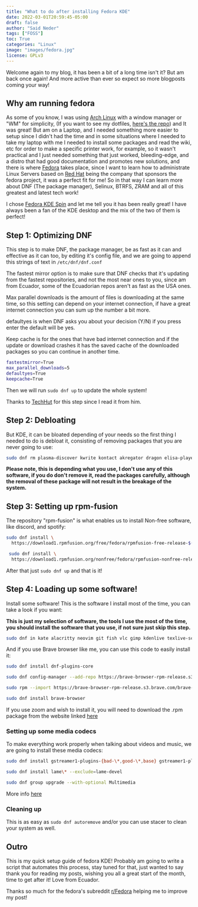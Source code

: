 ```yaml
---
title: "What to do after installing Fedora KDE"
date: 2022-03-01T20:59:45-05:00
draft: false
author: "Said Neder"
tags: ["FOSS"]
toc: True
categories: "Linux"
image: "images/fedora.jpg"
license: GPLv3
---
```


Welcome again to my blog, it has been a bit of a long time isn't it? But am back once again! And more active than ever so expect so more blogposts coming your way!

## Why am running fedora
As some of you know, I was using [Arch Linux](https://archlinux.org/) with a window manager or "WM" for simplicity, (If you want to see my dotfiles, [here's the repo](https://github.com/crazyc4t/dotfiles)) and It was great! But am on a Laptop, and I needed something more easier to setup since I didn't had the time and in some situations where I needed to take my laptop with me I needed to install some packages and read the wiki, etc for order to make a specific printer work, for example, so it wasn't practical and I just needed something that just worked, bleeding-edge, and a distro that had good documentation and promotes new solutions, and there is where [Fedora](https://getfedora.org/) takes place, since I want to learn how to administrate Linux Servers based on [Red Hat](https://redhat.com) being the company that sponsors the fedora project, it was a perfect fit for me! So in that way I can learn more about DNF (The package manager), Selinux, BTRFS, ZRAM and all of this greatest and latest tech work!

I chose [Fedora KDE Spin](https://spins.fedoraproject.org/) and let me tell you it has been really great! I have always been a fan of the KDE desktop and the mix of the two of them is perfect!

## Step 1: Optimizing DNF

This step is to make DNF, the package manager, be as fast as it can and effective as it can too, by editing it's config file, and we are going to append this strings of text in `/etc/dnf/dnf.conf`

The fastest mirror option is to make sure that DNF checks that it's updating from the fastest repositories, and not the most near ones to you, since am from Ecuador, some of the Ecuadorian repos aren't as fast as the USA ones.

Max parallel downloads is the amount of files is downloading at the same time, so this setting can depend on your internet connection, if have a great internet connection you can sum up the number a bit more.

defaultyes is when DNF asks you about your decision (Y/N) if you press enter the default will be yes.

Keep cache is for the ones that have bad internet connection and if the update or download crashes it has the saved cache of the downloaded packages so you can continue in another time.

```bash
fastestmirror=True
max_parallel_downloads=5
defaultyes=True
keepcache=True
```

Then we will run `sudo dnf up` to update the whole system!

Thanks to [TechHut](https://www.youtube.com/channel/UCjSEJkpGbcZhvo0lr-44X_w) for this step since I read it from him.

## Step 2: Debloating

But KDE, it can be bloated depending of your needs so the first thing I needed to do is debloat it, consisting of removing packages that you are never going to use:

```bash
sudo dnf rm plasma-discover kwrite kontact akregator dragon elisa-player kaddressbook kcharselect kmag kpat kmahjongg kfind kmail kmouth kmines kolourpaint kmousetool konversation korganizer krfb krdc kruler kwrite
```

**Please note, this is depending what you use, I don't use any of this software, if you do don't remove it, read the packages carefully, although the removal of these package will not result in the breakage of the system.**

## Step 3: Setting up rpm-fusion

The repository "rpm-fusion" is what enables us to install Non-free software, like discord, and spotify:

```bash
sudo dnf install \
  https://download1.rpmfusion.org/free/fedora/rpmfusion-free-release-$(rpm -E %fedora).noarch.rpm

 sudo dnf install \
  https://download1.rpmfusion.org/nonfree/fedora/rpmfusion-nonfree-release-$(rpm -E %fedora).noarch.rpm
```
After that just `sudo dnf up` and that is it!

## Step 4: Loading up some software!

Install some software! This is the software I install most of the time, you can take a look if you want:

**This is just my selection of software, the tools I use the most of the time, you should install the software that you use, if not sure just skip this step.**

```bash
sudo dnf in kate alacritty neovim git fish vlc gimp kdenlive texlive-scheme-medium lpf-spotify-client discord keepassxc qbittorrent stacer doas
```

And if you use Brave browser like me, you can use this code to easily install it:

```bash
sudo dnf install dnf-plugins-core

sudo dnf config-manager --add-repo https://brave-browser-rpm-release.s3.brave.com/x86_64/

sudo rpm --import https://brave-browser-rpm-release.s3.brave.com/brave-core.asc

sudo dnf install brave-browser
```

If you use zoom and wish to install it, you will need to download the .rpm package from the website linked [here](https://www.youtube.com/channel/UCjSEJkpGbcZhvo0lr-44X_w)

### Setting up some media codecs

To make everything work properly when talking about videos and music, we are going to install these media codecs:

```bash
sudo dnf install gstreamer1-plugins-{bad-\*,good-\*,base} gstreamer1-plugin-openh264 gstreamer1-libav --exclude=gstreamer1-plugins-bad-free-devel

sudo dnf install lame\* --exclude=lame-devel

sudo dnf group upgrade --with-optional Multimedia
```

More info [here](https://docs.fedoraproject.org/en-US/quick-docs/assembly_installing-plugins-for-playing-movies-and-music/)

### Cleaning up 

This is as easy as `sudo dnf autoremove` and/or you can use stacer to clean your system as well.

## Outro

This is my quick setup guide of fedora KDE! Probably am going to write a script that automates this process, stay tuned for that, just wanted to say thank you for reading my posts, wishing you all a great start of the month, time to get after it! Love from Ecuador.

Thanks so much for the fedora's subreddit [r/Fedora](https://www.reddit.com/r/Fedora/) helping me to improve my post!
